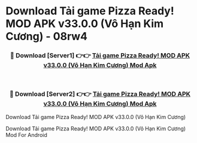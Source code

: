 # Download Tải game Pizza Ready! MOD APK v33.0.0 (Vô Hạn Kim Cương) - 08rw4


<div align="center">
<h3>🔴 Download [Server1] 👉👉 <a href="https://apk-comot.site?title=Tải_game_Pizza_Ready!_MOD_APK_v33.0.0_(Vô_Hạn_Kim_Cương)">Tải game Pizza Ready! MOD APK v33.0.0 (Vô Hạn Kim Cương) Mod Apk</a></h3><br>
<h3>🔴 Download [Server2] 👉👉 <a href="https://apk-comot.site?title=Tải_game_Pizza_Ready!_MOD_APK_v33.0.0_(Vô_Hạn_Kim_Cương)">Tải game Pizza Ready! MOD APK v33.0.0 (Vô Hạn Kim Cương) Mod Apk</a></h3>
</div>



Download Tải game Pizza Ready! MOD APK v33.0.0 (Vô Hạn Kim Cương) 

Download Tải game Pizza Ready! MOD APK v33.0.0 (Vô Hạn Kim Cương) Mod For Android